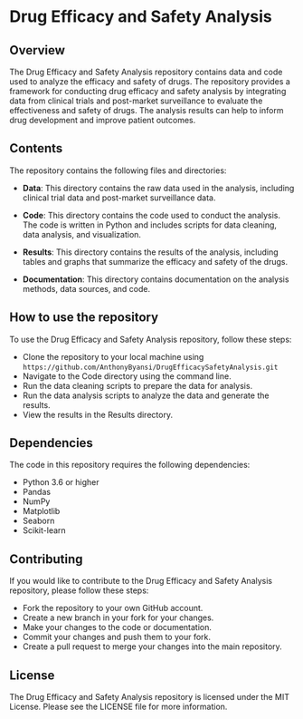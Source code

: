 # Drug Efficacy and Safety Analysis
## Overview

The Drug Efficacy and Safety Analysis repository contains data and code used to analyze the efficacy and safety of drugs. The repository provides a framework for conducting drug efficacy and safety analysis by integrating data from clinical trials and post-market surveillance to evaluate the effectiveness and safety of drugs. The analysis results can help to inform drug development and improve patient outcomes.

## Contents

The repository contains the following files and directories:
* **Data**: This directory contains the raw data used in the analysis, including clinical trial data and post-market surveillance data.

* **Code**: This directory contains the code used to conduct the analysis. The code is written in Python and includes scripts for data cleaning, data analysis, and visualization.

* **Results**: This directory contains the results of the analysis, including tables and graphs that summarize the efficacy and safety of the drugs.
* **Documentation**: This directory contains documentation on the analysis methods, data sources, and code.

## How to use the repository

To use the Drug Efficacy and Safety Analysis repository, follow these steps:
* Clone the repository to your local machine using `https://github.com/AnthonyByansi/DrugEfficacySafetyAnalysis.git`
* Navigate to the Code directory using the command line.
* Run the data cleaning scripts to prepare the data for analysis.
* Run the data analysis scripts to analyze the data and generate the results.
* View the results in the Results directory.

## Dependencies

The code in this repository requires the following dependencies:
* Python 3.6 or higher
* Pandas
* NumPy
* Matplotlib
* Seaborn
* Scikit-learn

## Contributing

If you would like to contribute to the Drug Efficacy and Safety Analysis repository, please follow these steps:
* Fork the repository to your own GitHub account.
* Create a new branch in your fork for your changes.
* Make your changes to the code or documentation.
* Commit your changes and push them to your fork.
* Create a pull request to merge your changes into the main repository.

## License

The Drug Efficacy and Safety Analysis repository is licensed under the MIT License. Please see the LICENSE file for more information.
